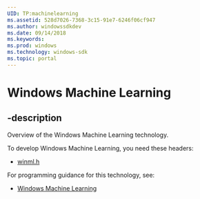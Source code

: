 ```yaml
---
UID: TP:machinelearning
ms.assetid: 528d7026-7368-3c15-91e7-6246f06cf947
ms.author: windowssdkdev
ms.date: 09/14/2018
ms.keywords: 
ms.prod: windows
ms.technology: windows-sdk
ms.topic: portal
---
```


# Windows Machine Learning

## -description

Overview of the Windows Machine Learning technology.

To develop Windows Machine Learning, you need these headers:

 * [winml.h](../winml/index.md)

For programming guidance for this technology, see:
* [Windows Machine Learning](/windows/desktop/machinelearning)

